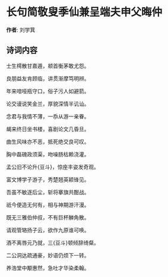# 长句简敬叟季仙兼呈端夫申父晦仲

**作者**: 刘学箕

## 诗词内容

士生樗散甘嘉遁，𫖯首衡茅敢尤怨。

良朋益友肯顾临，讲贯渐摩笃明辨。

年来喑哑瓶守口，俗子污人如避箭。

论交谩说笑金兰，厚貌深情半讥讪。

念君与我情不薄，一忝从游一亲眷。

朅来终日坐书楼，喜剧论文几昏旦。

曲生风味亦不恶，抵死绝交良可叹。

胸中磊磈政须渠，吻噪肠枯赖浇灌。

孟公旧不论升{豆斗}，惊座丰姿发奇观。

富文博学子游子，秀楚翘英颖锋见。

吾虽不敏逐后尘，斩将搴旗共酣战。

祇今便造无何有，相与神期游汗漫。

既无三雅伯仲叔，不有巨杯觯角散。

请观管辂扬子云，欲作九原谁可唤。

酒不离唇元乃就，三{豆斗}顿倾辞绮粲。

二公洞达疏通豪，妙语仍烦下一转。

养浩堂中颙惠然，急吐才华染柔翰。

